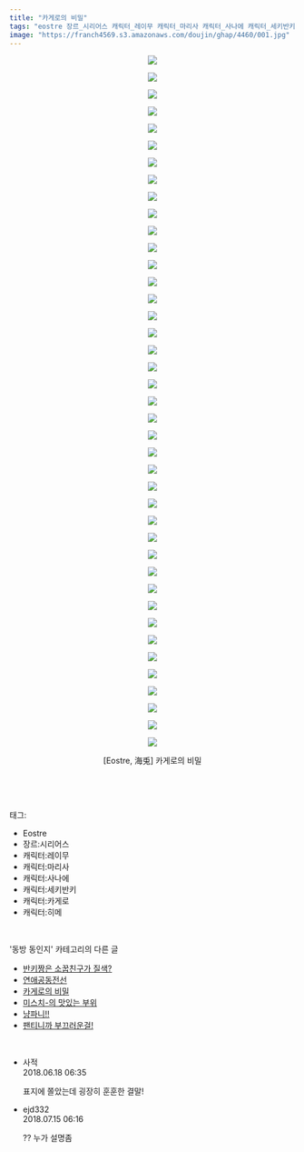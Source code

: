 ```yaml
---
title: "카게로의 비밀"
tags: "eostre 장르_시리어스 캐릭터_레이무 캐릭터_마리사 캐릭터_사나에 캐릭터_세키반키 캐릭터_카게로 캐릭터_와카사기히메 海兎 동방_동인지"
image: "https://franch4569.s3.amazonaws.com/doujin/ghap/4460/001.jpg"
---
```

<div class="article">
<p style="text-align: center; clear: none; float: none;"><img src="{{ site.imgserver2 }}/ghap/4460/001.jpg"/></p>
<p style="text-align: center; clear: none; float: none;"><img src="{{ site.imgserver2 }}/ghap/4460/002.jpg"/></p>
<p style="text-align: center; clear: none; float: none;"><img src="{{ site.imgserver2 }}/ghap/4460/003.jpg"/></p>
<p style="text-align: center; clear: none; float: none;"><img src="{{ site.imgserver2 }}/ghap/4460/004.jpg"/></p>
<p style="text-align: center; clear: none; float: none;"><img src="{{ site.imgserver2 }}/ghap/4460/005.jpg"/></p>
<p style="text-align: center; clear: none; float: none;"><img src="{{ site.imgserver2 }}/ghap/4460/006.jpg"/></p>
<p style="text-align: center; clear: none; float: none;"><img src="{{ site.imgserver2 }}/ghap/4460/007.jpg"/></p>
<p style="text-align: center; clear: none; float: none;"><img src="{{ site.imgserver2 }}/ghap/4460/008.jpg"/></p>
<p style="text-align: center; clear: none; float: none;"><img src="{{ site.imgserver2 }}/ghap/4460/009.jpg"/></p>
<p style="text-align: center; clear: none; float: none;"><img src="{{ site.imgserver2 }}/ghap/4460/010.jpg"/></p>
<p style="text-align: center; clear: none; float: none;"><img src="{{ site.imgserver2 }}/ghap/4460/011.jpg"/></p>
<p style="text-align: center; clear: none; float: none;"><img src="{{ site.imgserver2 }}/ghap/4460/012.jpg"/></p>
<p style="text-align: center; clear: none; float: none;"><img src="{{ site.imgserver2 }}/ghap/4460/013.jpg"/></p>
<p style="text-align: center; clear: none; float: none;"><img src="{{ site.imgserver2 }}/ghap/4460/014.jpg"/></p>
<p style="text-align: center; clear: none; float: none;"><img src="{{ site.imgserver2 }}/ghap/4460/015.jpg"/></p>
<p style="text-align: center; clear: none; float: none;"><img src="{{ site.imgserver2 }}/ghap/4460/016.jpg"/></p>
<p style="text-align: center; clear: none; float: none;"><img src="{{ site.imgserver2 }}/ghap/4460/017.jpg"/></p>
<p style="text-align: center; clear: none; float: none;"><img src="{{ site.imgserver2 }}/ghap/4460/018.jpg"/></p>
<p style="text-align: center; clear: none; float: none;"><img src="{{ site.imgserver2 }}/ghap/4460/019.jpg"/></p>
<p style="text-align: center; clear: none; float: none;"><img src="{{ site.imgserver2 }}/ghap/4460/020.jpg"/></p>
<p style="text-align: center; clear: none; float: none;"><img src="{{ site.imgserver2 }}/ghap/4460/021.jpg"/></p>
<p style="text-align: center; clear: none; float: none;"><img src="{{ site.imgserver2 }}/ghap/4460/022.jpg"/></p>
<p style="text-align: center; clear: none; float: none;"><img src="{{ site.imgserver2 }}/ghap/4460/023.jpg"/></p>
<p style="text-align: center; clear: none; float: none;"><img src="{{ site.imgserver2 }}/ghap/4460/024.jpg"/></p>
<p style="text-align: center; clear: none; float: none;"><img src="{{ site.imgserver2 }}/ghap/4460/025.jpg"/></p>
<p style="text-align: center; clear: none; float: none;"><img src="{{ site.imgserver2 }}/ghap/4460/026.jpg"/></p>
<p style="text-align: center; clear: none; float: none;"><img src="{{ site.imgserver2 }}/ghap/4460/027.jpg"/></p>
<p style="text-align: center; clear: none; float: none;"><img src="{{ site.imgserver2 }}/ghap/4460/028.jpg"/></p>
<p style="text-align: center; clear: none; float: none;"><img src="{{ site.imgserver2 }}/ghap/4460/029.jpg"/></p>
<p style="text-align: center; clear: none; float: none;"><img src="{{ site.imgserver2 }}/ghap/4460/030.jpg"/></p>
<p style="text-align: center; clear: none; float: none;"><img src="{{ site.imgserver2 }}/ghap/4460/031.jpg"/></p>
<p style="text-align: center; clear: none; float: none;"><img src="{{ site.imgserver2 }}/ghap/4460/032.jpg"/></p>
<p style="text-align: center; clear: none; float: none;"><img src="{{ site.imgserver2 }}/ghap/4460/033.jpg"/></p>
<p style="text-align: center; clear: none; float: none;"><img src="{{ site.imgserver2 }}/ghap/4460/034.jpg"/></p>
<p style="text-align: center; clear: none; float: none;"><img src="{{ site.imgserver2 }}/ghap/4460/035.jpg"/></p>
<p style="text-align: center; clear: none; float: none;"><img src="{{ site.imgserver2 }}/ghap/4460/036.jpg"/></p>
<p style="text-align: center; clear: none; float: none;"><img src="{{ site.imgserver2 }}/ghap/4460/037.jpg"/></p>
<p style="text-align: center; clear: none; float: none;"><img src="{{ site.imgserver2 }}/ghap/4460/038.jpg"/></p>
<p style="text-align: center; clear: none; float: none;"><img src="{{ site.imgserver2 }}/ghap/4460/039.jpg"/></p>
<p style="text-align: center; clear: none; float: none;"><img src="{{ site.imgserver2 }}/ghap/4460/040.jpg"/></p>
<p style="text-align: center; clear: none; float: none;"><img src="{{ site.imgserver2 }}/ghap/4460/041.jpg"/></p>
<p style="text-align: center; clear: none; float: none;">[Eostre, 海兎] 카게로의 비밀</p>
<p><br/></p>
</div><br/>
<div class="tagTrail">
<p>태그: </p>
<ul>
<li>Eostre</li>
<li>장르:시리어스</li>
<li>캐릭터:레이무</li>
<li>캐릭터:마리사</li>
<li>캐릭터:사나에</li>
<li>캐릭터:세키반키</li>
<li>캐릭터:카게로</li>
<li>캐릭터:히메</li>
</ul>
</div><br/>
<div class="another">
<p>'동방 동인지' 카테고리의 다른 글</p>
<ul>
<li><a href="/ghap_4463">반키짱은 소꿉친구가 질색?</a></li>
<li><a href="/ghap_4462">연애공동전선</a></li>
<li><a href="/ghap_4460">카게로의 비밀</a></li>
<li><a href="/ghap_4459">미스치-의 맛있는 부위</a></li>
<li><a href="/ghap_4458">냥파니!!</a></li>
<li><a href="/ghap_4457">팬티니까 부끄러운걸!</a></li>
</ul>
</div><br/>
<div class="cb_module cb_fluid">
<div class="cb_wrt cb_profile">
<div class="comment">
<ul>
<li class="cb_thumb_off" id="comment15272043">
<div class="cb_comment_area">
<div class="cb_info_area">
<div class="cb_section">
<span class="cb_nick_name">사적</span>
</div>
<div class="cb_section">
<span class="cb_date">2018.06.18 06:35 </span>
</div>
</div>
<div class="cb_dsc_comment">
<p class="cb_dsc">
											표지에 쫄았는데 굉장히 훈훈한 결말!
										</p>
</div>
</div></li>
<li class="cb_thumb_off" id="comment15286895">
<div class="cb_comment_area">
<div class="cb_info_area">
<div class="cb_section">
<span class="cb_nick_name">ejd332</span>
</div>
<div class="cb_section">
<span class="cb_date">2018.07.15 06:16 </span>
</div>
</div>
<div class="cb_dsc_comment">
<p class="cb_dsc">
											?? 누가 설명좀
										</p>
</div>
</div></li>
</ul>
</div>
</div><!-- commentList close -->
</div><br/>
